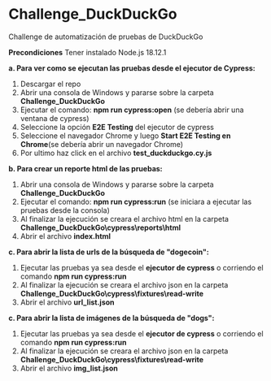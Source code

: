 #  Challenge_DuckDuckGo

Challenge de automatización de pruebas de DuckDuckGo

**Precondiciones**
Tener instalado Node.js 18.12.1

**a. Para ver como se ejecutan las pruebas desde el ejecutor de Cypress:**

1. Descargar el repo
2. Abrir una consola de Windows y pararse sobre la carpeta **Challenge_DuckDuckGo**
3. Ejecutar el comando: **npm run cypress:open** (se debería abrir una ventana de cypress)
4. Seleccione la opción **E2E Testing** del ejecutor de cypress
5. Seleccione el navegador Chrome y luego **Start E2E Testing en Chrome**(se debería abrir un navegador Chrome)
6. Por ultimo haz click en el archivo **test_duckduckgo.cy.js**

**b. Para crear un reporte html de las pruebas:**

1. Abrir una consola de Windows y pararse sobre la carpeta **Challenge_DuckDuckGo**
2. Ejecutar el comando: **npm run cypress:run** (se iniciara a ejecutar las pruebas desde la consola)
3. Al finalizar la ejecución se creara el archivo html en la carpeta **Challenge_DuckDuckGo\cypress\reports\html**
4. Abrir el archivo **index.html**

**c. Para abrir la lista de urls de la búsqueda de "dogecoin":**

1. Ejecutar las pruebas ya sea desde el **ejecutor de cypress** o corriendo el comando **npm run cypress:run**
2. Al finalizar la ejecución se creara el archivo json en la carpeta **Challenge_DuckDuckGo\cypress\fixtures\read-write**
3. Abrir el archivo **url_list.json**

**c. Para abrir la lista de imágenes de la búsqueda de "dogs":**

1. Ejecutar las pruebas ya sea desde el **ejecutor de cypress** o corriendo el comando **npm run cypress:run**
2. Al finalizar la ejecución se creara el archivo json en la carpeta **Challenge_DuckDuckGo\cypress\fixtures\read-write**
3. Abrir el archivo **img_list.json**